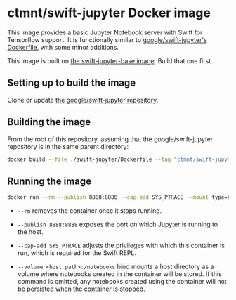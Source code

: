 # ctmnt/swift-jupyter Docker image

This image provides a basic Jupyter Notebook server with Swift for Tensorflow support. It is functionally similar to [google/swift-jupyter's Dockerfile](https://github.com/google/swift-jupyter/blob/master/docker/Dockerfile), with some minor additions.

This image is built on [the swift-jupyter-base image](../swift-jupyter-base). Build that one first.

## Setting up to build the image

Clone or update [the google/swift-jupyter repository](https://github.com/google/swift-jupyter).

## Building the image

From the root of this repository, assuming that the google/swift-jupyter repository is in the same parent directory:

```bash
docker build --file ./swift-jupyter/Dockerfile --tag "ctmnt/swift-jupyter" ../swift-jupyter
```

## Running the image

```bash
docker run --rm --publish 8888:8888 --cap-add SYS_PTRACE --mount type=bind,src=/Users/hpg/Development/swift-neural-intuition,dst=/notebooks ctmnt/swift-jupyter
```

- `--rm` removes the container once it stops running.

- `--publish 8888:8888` exposes the port on which Jupyter is running to the host.

- `--cap-add SYS_PTRACE` adjusts the privileges with which this container is run, which is required for the Swift REPL.

- `--volume <host path>:/notebooks` bind mounts a host directory as a volume where notebooks created in the container will be stored.  If this command is omitted, any notebooks created using the container will not be persisted when the container is stopped.

